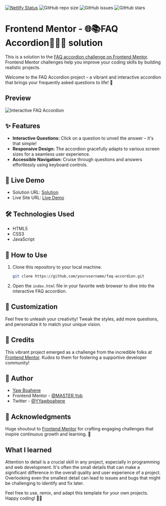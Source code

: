 [![Netlify Status](https://api.netlify.com/api/v1/badges/37fd4c1a-535e-4f95-8fd3-d43c43557e6a/deploy-status)](https://app.netlify.com/sites/questionsandanswers101/deploys)
![GitHub repo size](https://img.shields.io/github/repo-size/YawBoah/FAQ-accordion)
![GitHub issues](https://img.shields.io/github/issues/YawBoah/FAQ-accordion)
![GitHub stars](https://img.shields.io/github/stars/YawBoah/FAQ-accordion)

# Frontend Mentor - 🌐📚FAQ Accordion👥🚀🤝 solution

This is a solution to the [FAQ accordion challenge on Frontend Mentor](https://www.frontendmentor.io/challenges/faq-accordion-wyfFdeBwBz). Frontend Mentor challenges help you improve your coding skills by building realistic projects. 

Welcome to the FAQ Accordion project – a vibrant and interactive accordion that brings your frequently asked questions to life! 🎉

## Preview
![Interactive FAQ Accordion](https://github.com/YawBoah/FAQ-accordion/assets/126890146/7ab55c38-57f6-4c94-914a-8dc2f08b277c)

## ✨ Features
- **Interactive Questions:** Click on a question to unveil the answer – it's that simple!
- **Responsive Design:** The accordion gracefully adapts to various screen sizes for a seamless user experience.
- **Accessible Navigation:** Cruise through questions and answers effortlessly using keyboard controls.

## 🚀 Live Demo
- Solution URL: [Solution](https://github.com/YawBoah/FAQ-accordion)
- Live Site URL: [Live Demo](https://questionsandanswers101.netlify.app/)


## 🛠 Technologies Used
- HTML5
- CSS3
- JavaScript

## 🌟 How to Use
1. Clone this repository to your local machine.

   ```bash
   git clone https://github.com/yourusername/faq-accordion.git
   ```

2. Open the `index.html` file in your favorite web browser to dive into the interactive FAQ accordion.

## 🎨 Customization
Feel free to unleash your creativity! Tweak the styles, add more questions, and personalize it to match your unique vision.

## 🌈 Credits
This vibrant project emerged as a challenge from the incredible folks at [Frontend Mentor](https://www.frontendmentor.io/challenges/faq-accordion-wyfFdeBwBz). Kudos to them for fostering a supportive developer community!

## 🌟 Author
- [Yaw Boahene](https://yawbee.netlify.app/)
- Frontend Mentor - [@MASTER.Yob](https://www.frontendmentor.io/profile/YawBoah)
- Twitter - [@YYawboahene](https://twitter.com/YYawboahene)

## 🙌 Acknowledgments
Huge shoutout to [Frontend Mentor](https://www.frontendmentor.io/) for crafting engaging challenges that inspire continuous growth and learning. 🌱

## What I learned
Attention to detail is a crucial skill in any project, especially in programming and web development. It's often the small details that can make a significant difference in the overall quality and user experience of a project. Overlooking even the smallest detail can lead to issues and bugs that might be challenging to identify and fix later.

Feel free to use, remix, and adapt this template for your own projects. Happy coding! 🚀✨
